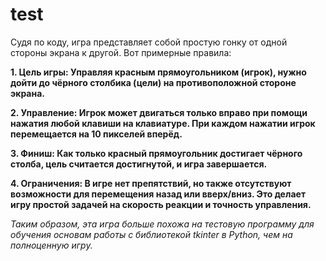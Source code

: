 # test

Судя по коду, игра представляет собой простую гонку от одной стороны экрана к другой. Вот примерные правила:

**1. Цель игры: Управляя красным прямоугольником (игрок), нужно дойти до чёрного столбика (цели) на противоположной стороне экрана.**
   
**2. Управление: Игрок может двигаться только вправо при помощи нажатия любой клавиши на клавиатуре. При каждом нажатии игрок перемещается на 10 пикселей вперёд.**

**3. Финиш: Как только красный прямоугольник достигает чёрного столба, цель считается достигнутой, и игра завершается.**

**4. Ограничения: В игре нет препятствий, но также отсутствуют возможности для перемещения назад или вверх/вниз. Это делает игру простой задачей на скорость реакции и точность управления.**

*Таким образом, эта игра больше похожа на тестовую программу для обучения основам работы с библиотекой tkinter в Python, чем на полноценную игру.*
 
